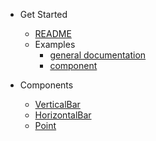 - Get Started

  - [README](README.md)
  - Examples
    - [general documentation](components/example.md)
    - [component](components/component-example.md)

- Components
  - [VerticalBar](components/verticalbar.md)
  - [HorizontalBar](components/horizontalbar.md)
  - [Point](components/point.md)
